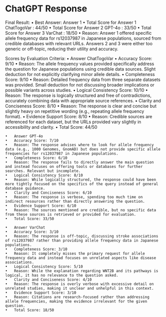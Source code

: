 # ChatGPT Response

Final Result:
	•	Best Answer: Answer 1
	•	Total Score for Answer 1 ChatTogoVar : 44/50
	•	Total Score for Answer 2 GPT-4o : 33/50
	•	Total Score for Answer 3 VarChat : 18/50
	•	Reason: Answer 1 offered specific allele frequency data for rs12037987 in Japanese populations, sourced from credible databases with relevant URLs. Answers 2 and 3 were either too generic or off-topic, reducing their utility and accuracy.

Scores by Evaluation Criteria:
	•	Answer ChatTogoVar
	•	Accuracy Score: 9/10
	•	Reason: The allele frequency values provided specifically address the question for Japanese populations using credible data sources. Slight deduction for not explicitly clarifying minor allele details.
	•	Completeness Score: 9/10
	•	Reason: Detailed frequency data from three separate datasets was provided. Small deduction for not discussing broader implications or possible variants across studies.
	•	Logical Consistency Score: 10/10
	•	Reason: The response is logically structured and free of contradictions, accurately combining data with appropriate source references.
	•	Clarity and Conciseness Score: 8/10
	•	Reason: The response is clear and concise but slightly heavy on repetitive wording (e.g., repeating allele frequency format).
	•	Evidence Support Score: 8/10
	•	Reason: Credible sources are referenced for each dataset, but the URLs provided vary slightly in accessibility and clarity.
	•	Total Score: 44/50

	•	Answer GPT-4o
	•	Accuracy Score: 7/10
	•	Reason: The response advises where to look for allele frequency data (e.g., 1000 Genomes, GnomAD) but does not provide specific allele frequencies for rs12037987 in Japanese populations.
	•	Completeness Score: 6/10
	•	Reason: The response fails to directly answer the main question and instead focuses on offering tools or databases for further searches. Relevant but incomplete.
	•	Logical Consistency Score: 8/10
	•	Reason: While logically structured, the response could have been more tightly focused on the specifics of the query instead of general database guidance.
	•	Clarity and Conciseness Score: 6/10
	•	Reason: The response is verbose, spending too much time on indirect resources rather than directly answering the question.
	•	Evidence Support Score: 6/10
	•	Reason: The sources mentioned are credible, but no specific data from these sources is retrieved or provided for evaluation.
	•	Total Score: 33/50

	•	Answer VarChat
	•	Accuracy Score: 3/10
	•	Reason: The response is off-topic, discussing stroke associations of rs12037987 rather than providing allele frequency data in Japanese populations.
	•	Completeness Score: 3/10
	•	Reason: It completely misses the primary request for allele frequency data and instead focuses on unrelated aspects like disease associations.
	•	Logical Consistency Score: 5/10
	•	Reason: While the explanation regarding WNT2B and its pathways is logical, it has no relevance to the question asked.
	•	Clarity and Conciseness Score: 4/10
	•	Reason: The response is overly verbose with excessive detail on unrelated studies, making it unclear and unhelpful in this context.
	•	Evidence Support Score: 3/10
	•	Reason: Citations are research-focused rather than addressing allele frequencies, making the evidence irrelevant for the given question.
	•	Total Score: 18/50